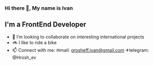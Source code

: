 ### Hi there 🤘, My name is Ivan

## I'm a FrontEnd Developer
- 🤝 I’m looking to collaborate on interesting international projects
- 🚲 I like to ride a bike
- 📫 Connect with me: ✉mail: grosheff.ivan@gmail.com ✈telegram: @Hrosh_ev

<br />
<br />
